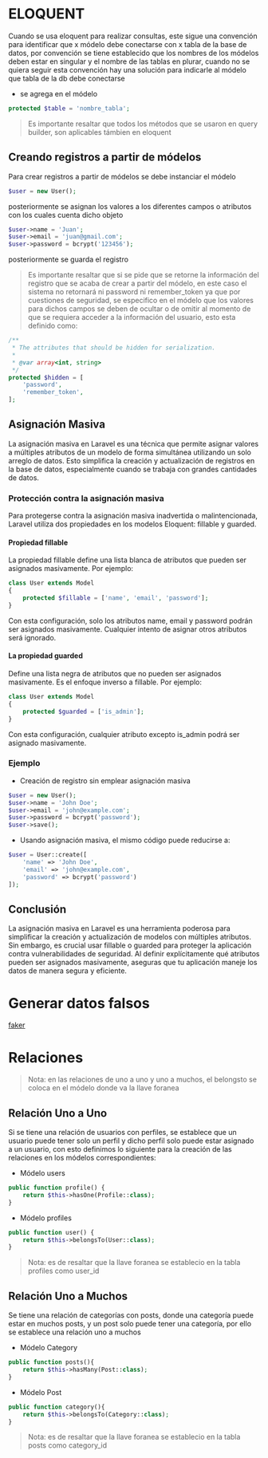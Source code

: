 # ELOQUENT

Cuando se usa eloquent para realizar consultas, este sigue una convención para identificar que x módelo debe
conectarse con x tabla de la base de datos, por convención se tiene establecido que los nombres de los módelos
deben estar en singular y el nombre de las tablas en plurar, cuando no se quiera seguir esta convención hay una
solución para indicarle al módelo que tabla de la db debe conectarse
- se agrega en el módelo
```php
protected $table = 'nombre_tabla';
```

> Es importante resaltar que todos los métodos que se usaron en query builder, son aplicables támbien en eloquent

## Creando registros a partir de módelos
Para crear registros a partir de módelos se debe instanciar el módelo
```php
$user = new User();
```
posteriormente se asignan los valores a los diferentes campos o atributos con los cuales cuenta dicho objeto
```php
$user->name = 'Juan';
$user->email = 'juan@gmail.com';
$user->password = bcrypt('123456');
```
posteriormente se guarda el registro
> Es importante resaltar que si se pide que se retorne la información del registro que se acaba de crear a partir del módelo, en este caso el sistema no retornará ni password ni remember_token ya que por cuestiones de seguridad, se especifico en el módelo que los valores para dichos campos se deben de ocultar o de omitir al momento de que se requiera acceder a la información del usuario, esto esta definido como:
```php
/**
 * The attributes that should be hidden for serialization.
 *
 * @var array<int, string>
 */
protected $hidden = [
    'password',
    'remember_token',
];
```

## Asignación Masiva
La asignación masiva en Laravel es una técnica que permite asignar valores a múltiples atributos de un modelo de forma simultánea 
utilizando un solo arreglo de datos. Esto simplifica la creación y actualización de registros en la base de datos, especialmente 
cuando se trabaja con grandes cantidades de datos.

### Protección contra la asignación masiva
Para protegerse contra la asignación masiva inadvertida o malintencionada, Laravel utiliza dos propiedades en los modelos 
Eloquent: fillable y guarded.

#### Propiedad fillable
La propiedad fillable define una lista blanca de atributos que pueden ser asignados masivamente. Por ejemplo:
```php
class User extends Model
{
    protected $fillable = ['name', 'email', 'password'];
}
```
Con esta configuración, solo los atributos name, email y password podrán ser asignados masivamente. Cualquier intento 
de asignar otros atributos será ignorado.

#### La propiedad guarded 
Define una lista negra de atributos que no pueden ser asignados masivamente. Es el enfoque inverso a fillable. Por ejemplo:
```php
class User extends Model
{
    protected $guarded = ['is_admin'];
}
```
Con esta configuración, cualquier atributo excepto is_admin podrá ser asignado masivamente.

### Ejemplo
- Creación de registro sin emplear asignación masiva
```php
$user = new User();
$user->name = 'John Doe';
$user->email = 'john@example.com';
$user->password = bcrypt('password');
$user->save();
```
- Usando asignación masiva, el mismo código puede reducirse a:
```php
$user = User::create([
    'name' => 'John Doe',
    'email' => 'john@example.com',
    'password' => bcrypt('password')
]);

```

## Conclusión
La asignación masiva en Laravel es una herramienta poderosa para simplificar la creación y actualización de modelos 
con múltiples atributos. Sin embargo, es crucial usar fillable o guarded para proteger la aplicación contra 
vulnerabilidades de seguridad. Al definir explícitamente qué atributos pueden ser asignados masivamente, aseguras 
que tu aplicación maneje los datos de manera segura y eficiente.

# Generar datos falsos
[faker](https://fakerphp.org/)

# Relaciones

> Nota: en las relaciones de uno a uno y uno a muchos, el belongsto se coloca en el módelo donde va la llave foranea

## Relación Uno a Uno
Si se tiene una relación de usuarios con perfiles, se establece que un usuario puede tener solo un perfil y
dicho perfil solo puede estar asignado a un usuario, con esto definimos lo siguiente para la creación de las
relaciones en los módelos correspondientes:
- Módelo users
```php
public function profile() {
    return $this->hasOne(Profile::class);
}
```
- Módelo profiles
```php
public function user() {
    return $this->belongsTo(User::class);
}
```
> Nota: es de resaltar que la llave foranea se establecio en la tabla profiles como user_id

## Relación Uno a Muchos
Se tiene una relación de categorías con posts, donde una categoría puede estar en muchos posts, y un post
solo puede tener una categoría, por ello se establece una relación uno a muchos
- Módelo Category
```php
public function posts(){
    return $this->hasMany(Post::class);
}
```
- Módelo Post
```php
public function category(){
    return $this->belongsTo(Category::class);
}
```
> Nota: es de resaltar que la llave foranea se establecio en la tabla posts como category_id
